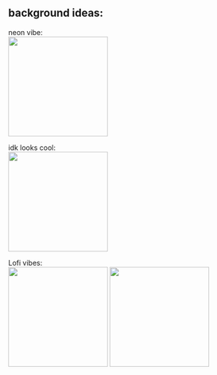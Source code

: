 ## background ideas:
neon vibe:  
<image src = "https://user-images.githubusercontent.com/116262063/225463728-d8dc10bc-0dbd-4144-8668-6f349e330dd6.png" width=200>
  
idk looks cool:  
<image src = "https://i.pinimg.com/originals/88/15/63/881563d6444b370fa4ceea0c3183bb4c.gif" width=200>
  
Lofi vibes:  
<image src = "https://media.tenor.com/FIlAXMHf8vsAAAAd/naruto-background.gif" width=200>
<image src = "https://wallpaperaccess.com/full/775140.gif" width=200>



  
  
  
  
